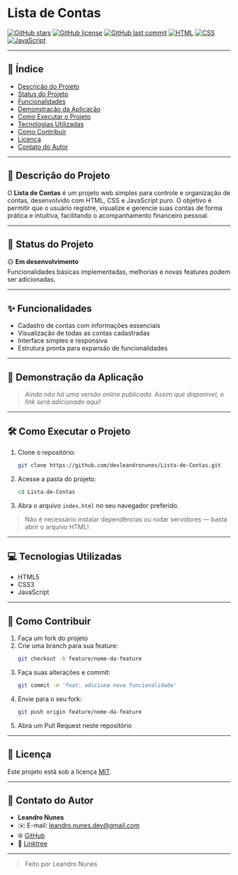 # Lista de Contas

<!-- Imagem de capa (adicione uma imagem relevante do projeto, se desejar) -->
<!-- ![Capa do Projeto](./caminho/para/imagem-capa.png) -->

[![GitHub stars](https://img.shields.io/github/stars/devleandronunes/Lista-de-Contas?style=social)](https://github.com/devleandronunes/Lista-de-Contas/stargazers)
[![GitHub license](https://img.shields.io/github/license/devleandronunes/Lista-de-Contas)](https://github.com/devleandronunes/Lista-de-Contas/blob/master/LICENSE)
[![GitHub last commit](https://img.shields.io/github/last-commit/devleandronunes/Lista-de-Contas)](https://github.com/devleandronunes/Lista-de-Contas/commits/master)
[![HTML](https://img.shields.io/badge/HTML-42.3%25-orange?logo=html5)](https://developer.mozilla.org/docs/Web/HTML)
[![CSS](https://img.shields.io/badge/CSS-29.0%25-blue?logo=css3)](https://developer.mozilla.org/docs/Web/CSS)
[![JavaScript](https://img.shields.io/badge/JavaScript-28.7%25-yellow?logo=javascript)](https://developer.mozilla.org/docs/Web/JavaScript)

---

## 📑 Índice

- [Descrição do Projeto](#descrição-do-projeto)
- [Status do Projeto](#status-do-projeto)
- [Funcionalidades](#funcionalidades)
- [Demonstração da Aplicação](#demonstração-da-aplicação)
- [Como Executar o Projeto](#como-executar-o-projeto)
- [Tecnologias Utilizadas](#tecnologias-utilizadas)
- [Como Contribuir](#como-contribuir)
- [Licença](#licença)
- [Contato do Autor](#contato-do-autor)

---

## 📝 Descrição do Projeto

O **Lista de Contas** é um projeto web simples para controle e organização de contas, desenvolvido com HTML, CSS e JavaScript puro. O objetivo é permitir que o usuário registre, visualize e gerencie suas contas de forma prática e intuitiva, facilitando o acompanhamento financeiro pessoal.

---

## 🚦 Status do Projeto

🟡 **Em desenvolvimento**  
Funcionalidades básicas implementadas, melhorias e novas features podem ser adicionadas.

---

## ✨ Funcionalidades

- Cadastro de contas com informações essenciais
- Visualização de todas as contas cadastradas
- Interface simples e responsiva
- Estrutura pronta para expansão de funcionalidades

---

## 🚀 Demonstração da Aplicação

> _Ainda não há uma versão online publicada. Assim que disponível, o link será adicionado aqui!_

---

## 🛠️ Como Executar o Projeto

1. Clone o repositório:
   ```bash
   git clone https://github.com/devleandronunes/Lista-de-Contas.git
   ```
2. Acesse a pasta do projeto:
   ```bash
   cd Lista-de-Contas
   ```
3. Abra o arquivo `index.html` no seu navegador preferido.

> Não é necessário instalar dependências ou rodar servidores — basta abrir o arquivo HTML!

---

## 💻 Tecnologias Utilizadas

- HTML5
- CSS3
- JavaScript

---

## 🤝 Como Contribuir

1. Faça um fork do projeto
2. Crie uma branch para sua feature:
   ```bash
   git checkout -b feature/nome-da-feature
   ```
3. Faça suas alterações e commit:
   ```bash
   git commit -m 'feat: adiciona nova funcionalidade'
   ```
4. Envie para o seu fork:
   ```bash
   git push origin feature/nome-da-feature
   ```
5. Abra um Pull Request neste repositório

---

## 📄 Licença

Este projeto está sob a licença [MIT](https://github.com/devleandronunes/Lista-de-Contas/blob/master/LICENSE).

---

## 👤 Contato do Autor

- **Leandro Nunes**
- ✉️ E-mail: [leandro.nunes.dev@gmail.com](mailto:leandro.nunes.dev@gmail.com)
- 🌐 [GitHub](https://github.com/devleandronunes)
- 🔗 [Linktree](https://linktr.ee/devleandronunes)

---

> Feito por Leandro Nunes
